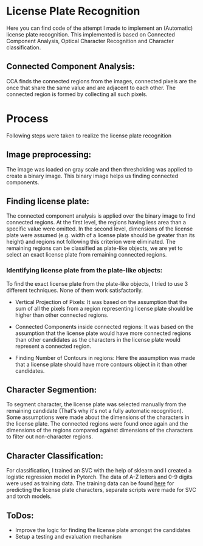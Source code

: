 # License Plate Recognition
 
Here you can find code of the attempt I made to implement an (Automatic) license plate recognition. This implemented is based on Connected Component Analysis, 
Optical Character Recognition and Character classification.

## Connected Component Analysis:
 CCA finds the connected regions from the images, connected pixels are the once that share the same value and are adjacent to each other.
The connected region is formed by collecting all such pixels.

# Process

Following steps were taken to realize the license plate recognition

## Image preprocessing: 
The image was loaded on gray scale and then thresholding was applied to create a binary image. This binary image helps us finding connected components.

## Finding license plate:

The connected component analysis is applied over the binary image to find connected regions. At the first level, the regions having less area than a specific value were omitted.
In the second level, dimensions of the license plate were assumed (e.g. width of a license plate should be greater than its height) and regions not following this criterion were eliminated.
The remaining regions can be classified as plate-like objects, we are yet to select an exact license plate from remaining connected regions.

### Identifying license plate from the plate-like objects:

To find the exact license plate from the plate-like objects, I tried to use 3 different techniques. None of them work satisfactorily.

* Vertical Projection of Pixels: It was based on the assumption that the sum of all the pixels from a region representing license plate should be higher than other connected regions.

* Connected Components inside connected regions: It was based on the assumption that the license plate would have more connected regions than other candidates as the characters in the license plate
would represent a connected region.

* Finding Number of Contours in regions: Here the assumption was made that a license plate should have more contours object in it than other candidates. 

## Character Segmention:

To segment character, the license plate was selected manually from the remaining candidate (That's why it's not a fully automatic recognition). Some assumptions were made about the dimensions of the characters in the license plate. The connected regions were found once again and the dimensions of the regions compared against dimensions of the characters to filter out non-character regions.

## Character Classification:

For classification, I trained an SVC with the help of sklearn and I created a logistic regression model in Pytorch. The data of A-Z letters and 0-9 digits were used as training data. The training data can be found [here](http://www.ee.surrey.ac.uk/CVSSP/demos/chars74k/)
for predicting the license plate characters, separate scripts were made for SVC and torch models.

## ToDos:

* Improve the logic for finding the license plate amongst the candidates
* Setup a testing and evaluation mechanism
